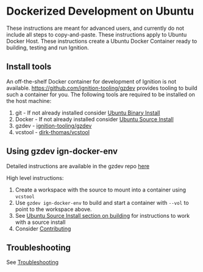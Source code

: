 # Dockerized Development on Ubuntu

These instructions are meant for advanced users, and currently do not include all steps to copy-and-paste.
These instructions apply to Ubuntu Docker Host.
These instructions create a Ubuntu Docker Container ready to building, testing and run Ignition. 

## Install tools

An off-the-shelf Docker container for development of Ignition is not available.
https://github.com/ignition-tooling/gzdev provides tooling to build such a container for you.
The following tools are required to be installed on the host machine:

1. git - If not already installed consider [Ubuntu Binary Install](install_ubuntu)
2. Docker - If not already installed consider [Ubuntu Source Install](install_ubuntu_src)
3. gzdev - [ignition-tooling/gzdev](https://github.com/ignition-tooling/gzdev)
4. vcstool - [dirk-thomas/vcstool](https://github.com/dirk-thomas/vcstool)

## Using gzdev ign-docker-env 

Detailed instructions are available in the gzdev repo [here](https://github.com/ignition-tooling/gzdev#using-ign-docker-env-to-build-ignition-repositories-from-source)

High level instructions:

1. Create a workspace with the source to mount into a container using `vcstool`
2. Use `gzdev ign-docker-env` to build and start a container with `--vol` to point to the workspace above.
3. See [Ubuntu Source Install section on building](install_ubuntu_src#building-the-ignition-libraries) for instructions to work with a source install
4. Consider [Contributing](/docs/all/contributing)

## Troubleshooting

See [Troubleshooting](/docs/fortress/troubleshooting)
